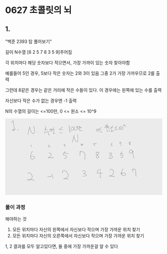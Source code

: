 # 0627 초콜릿의 뇌

## 1. 

"백준 2393 탑 풀어보기"

길이 N수열 [6 2 5 7 8 3 5 9]주어짐

각 위치마다 해당 숫자보다 작으면서, 가장 가까이 있는 숫자 찾아야함

예를들어 5인 경우, 5보다 작은 숫자는 2와 3이 있음 그중 2가 가장 가까우므로 2를 출력

그런데 8같은 경우는 같은 거리에 작은 수들이 있다. 이 경우에는 왼쪽에 있는 수를 출력

자신보다 작은 수가 없는 경우엔 -1 출력

N의 수열의 길이는 <=100만, 0 <= 원소 <= 10^9

![image-20230714123430561](images/image-20230714123430561.png)



### 풀이 과정

해야하는 것

1. 모든 위치마다 자신의 왼쪽에서 자신보다 작으며 가장 가까운 위치 찾기
2. 모든 위치마다 자신의 오른쪽에서 자신보다 작으며 가장 가까운 위치 찾기

1, 2 결과를 모두 알고있다면, 둘 중에 가장 가까운걸 알 수 있다

